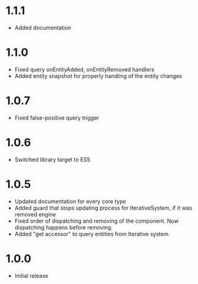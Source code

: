 # 1.1.1
- Added documentation

# 1.1.0
- Fixed query onEntityAdded, onEntityRemoved handlers
- Added entity snapshot for properly handling of the entity changes

# 1.0.7
- Fixed false-positive query trigger

# 1.0.6
- Switched library target to ES5

# 1.0.5
- Updated documentation for every core type
- Added guard that stops updating process for IterativeSystem, if it was removed engine
- Fixed order of dispatching and removing of the component. Now dispatching happens before removing.
- Added "get accessor" to query entities from Iterative system 

# 1.0.0
- Initial release

